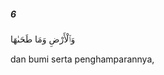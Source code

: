 ##### 6

<span class="ayah">وَٱلْأَرْضِ وَمَا طَحَىٰهَا</span>

<span class="ayah_translation">dan bumi serta penghamparannya,</span>
